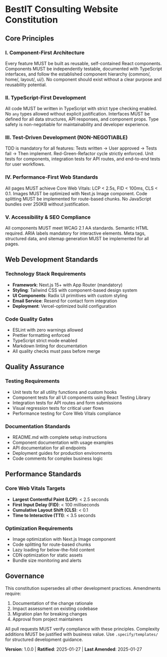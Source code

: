 <!-- Sync Impact Report:
Version change: 0.0.0 → 1.0.0
Modified principles: N/A (initial creation)
Added sections: Web Development Standards, Quality Assurance, Performance Standards
Removed sections: N/A
Templates requiring updates: ✅ plan-template.md, ✅ spec-template.md, ✅ tasks-template.md
Follow-up TODOs: None
-->

# BestIT Consulting Website Constitution

## Core Principles

### I. Component-First Architecture
Every feature MUST be built as reusable, self-contained React components. Components MUST be independently testable, documented with TypeScript interfaces, and follow the established component hierarchy (common/, home/, layout/, ui/). No component should exist without a clear purpose and reusability potential.

### II. TypeScript-First Development
All code MUST be written in TypeScript with strict type checking enabled. No `any` types allowed without explicit justification. Interfaces MUST be defined for all data structures, API responses, and component props. Type safety is non-negotiable for maintainability and developer experience.

### III. Test-Driven Development (NON-NEGOTIABLE)
TDD is mandatory for all features: Tests written → User approved → Tests fail → Then implement. Red-Green-Refactor cycle strictly enforced. Unit tests for components, integration tests for API routes, and end-to-end tests for user workflows.

### IV. Performance-First Web Standards
All pages MUST achieve Core Web Vitals: LCP < 2.5s, FID < 100ms, CLS < 0.1. Images MUST be optimized with Next.js Image component. Code splitting MUST be implemented for route-based chunks. No JavaScript bundles over 250KB without justification.

### V. Accessibility & SEO Compliance
All components MUST meet WCAG 2.1 AA standards. Semantic HTML required. ARIA labels mandatory for interactive elements. Meta tags, structured data, and sitemap generation MUST be implemented for all pages.

## Web Development Standards

### Technology Stack Requirements
- **Framework**: Next.js 15+ with App Router (mandatory)
- **Styling**: Tailwind CSS with component-based design system
- **UI Components**: Radix UI primitives with custom styling
- **Email Service**: Resend for contact form integration
- **Deployment**: Vercel-optimized build configuration

### Code Quality Gates
- ESLint with zero warnings allowed
- Prettier formatting enforced
- TypeScript strict mode enabled
- Markdown linting for documentation
- All quality checks must pass before merge

## Quality Assurance

### Testing Requirements
- Unit tests for all utility functions and custom hooks
- Component tests for all UI components using React Testing Library
- Integration tests for API routes and form submissions
- Visual regression tests for critical user flows
- Performance testing for Core Web Vitals compliance

### Documentation Standards
- README.md with complete setup instructions
- Component documentation with usage examples
- API documentation for all endpoints
- Deployment guides for production environments
- Code comments for complex business logic

## Performance Standards

### Core Web Vitals Targets
- **Largest Contentful Paint (LCP)**: < 2.5 seconds
- **First Input Delay (FID)**: < 100 milliseconds
- **Cumulative Layout Shift (CLS)**: < 0.1
- **Time to Interactive (TTI)**: < 3.5 seconds

### Optimization Requirements
- Image optimization with Next.js Image component
- Code splitting for route-based chunks
- Lazy loading for below-the-fold content
- CDN optimization for static assets
- Bundle size monitoring and alerts

## Governance

This constitution supersedes all other development practices. Amendments require:
1. Documentation of the change rationale
2. Impact assessment on existing codebase
3. Migration plan for breaking changes
4. Approval from project maintainers

All pull requests MUST verify compliance with these principles. Complexity additions MUST be justified with business value. Use `.specify/templates/` for structured development guidance.

**Version**: 1.0.0 | **Ratified**: 2025-01-27 | **Last Amended**: 2025-01-27

